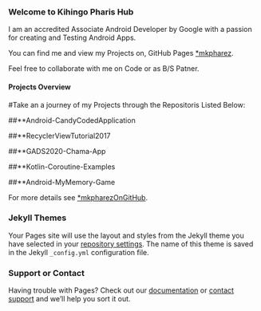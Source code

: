 ### Welcome to Kihingo Pharis Hub

I am an accredited Associate Android Developer by Google with a passion for creating and Testing Android Apps.

You can find me and view my Projects on, GitHub Pages [*mkpharez](https://github.com/mkpharez). 

Feel free to collaborate with me on Code or as B/S Patner.

#### Projects Overview

#Take an a journey of my Projects through the Repositoris Listed Below:

   ##**Android-CandyCodedApplication

   ##**RecyclerViewTutorial2017

   ##**GADS2020-Chama-App

   ##**Kotlin-Coroutine-Examples

   ##**Android-MyMemory-Game


For more details see [*mkpharezOnGitHub](https://github.com/mkpharez).

### Jekyll Themes

Your Pages site will use the layout and styles from the Jekyll theme you have selected in your [repository settings](https://github.com/mkpharez/footzMagartee/settings/pages). The name of this theme is saved in the Jekyll `_config.yml` configuration file.

### Support or Contact

Having trouble with Pages? Check out our [documentation](https://docs.github.com/categories/github-pages-basics/) or [contact support](https://support.github.com/contact) and we’ll help you sort it out.
